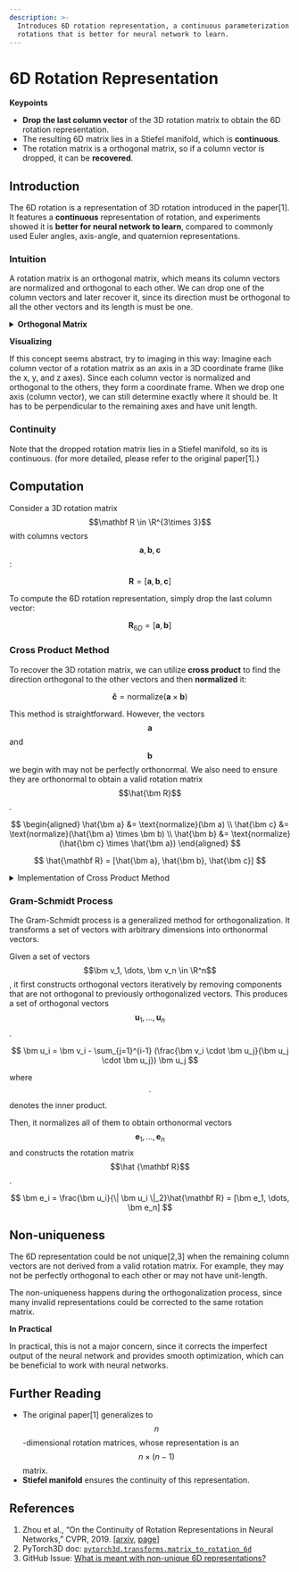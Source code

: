 ```yaml
---
description: >-
  Introduces 6D rotation representation, a continuous parameterization of 3D
  rotations that is better for neural network to learn.
---
```


# 6D Rotation Representation

**Keypoints**

* **Drop the last column vector** of the 3D rotation matrix to obtain the 6D rotation representation.
* The resulting 6D matrix lies in a Stiefel manifold, which is **continuous**.
* The rotation matrix is a orthogonal matrix, so if a column vector is dropped, it can be **recovered**.

## Introduction

The 6D rotation is a representation of 3D rotation introduced in the paper\[1]. It features a **continuous** representation of rotation, and experiments showed it is **better for neural network to learn**, compared to commonly used Euler angles, axis-angle, and quaternion representations.

### **Intuition**

A rotation matrix is an orthogonal matrix, which means its column vectors are normalized and orthogonal to each other. We can drop one of the column vectors and later recover it, since its direction must be orthogonal to all the other vectors and its length is must be one.

<details>

<summary><strong>Orthogonal Matrix</strong></summary>

* Normalized vector: a vector with unit-length

- Orthogonal vectors: vectors that are perpendicular to each other

* Orthonormal vectors: vectors that are both normalized and orthogonal

- Orthogonal matrix: a matrix where every column vector is orthonormal

</details>

**Visualizing**

If this concept seems abstract, try to imaging in this way: Imagine each column vector of a rotation matrix as an axis in a 3D coordinate frame (like the x, y, and z axes). Since each column vector is normalized and orthogonal to the others, they form a coordinate frame. When we drop one axis (column vector), we can still determine exactly where it should be. It has to be perpendicular to the remaining axes and have unit length.

### **Continuity**

Note that the dropped rotation matrix lies in a Stiefel manifold, so its is continuous. (for more detailed, please refer to the original paper\[1].)

## **Computation**

Consider a 3D rotation matrix $$\mathbf R \in \R^{3\times 3}$$ with columns vectors $$\bm a, \bm b, \bm c$$:

$$
\mathbf R = [
\bm a, \bm b, \bm c
]
$$

To compute the 6D rotation representation, simply drop the last column vector:

$$
\mathbf R_{6D} = [\bm a, \bm b]
$$

### **Cross Product Method**

To recover the 3D rotation matrix, we can utilize **cross product** to find the direction orthogonal to the other vectors and then **normalized** it:

$$
\bm {\hat{c}} = \text{normalize}(\bm a \times \bm b)
$$

This method is straightforward. However, the vectors $$\bm a$$ and $$\bm b$$ we begin with may not be perfectly orthonormal. We also need to ensure they are orthonormal to obtain a valid rotation matrix $$\hat{\bm R}$$.

$$
\begin{aligned}
\hat{\bm a} &= \text{normalize}(\bm a)
\\
\hat{\bm c} &= \text{normalize}(\hat{\bm a} \times \bm b)
\\
\hat{\bm b} &= \text{normalize}(\hat{\bm c} \times \hat{\bm a})
\end{aligned}
$$

$$
\hat{\mathbf R} = [\hat{\bm a}, \hat{\bm b}, \hat{\bm c}]
$$

<details>

<summary>Implementation of Cross Product Method</summary>

{% code fullWidth="true" %}
```python
import numpy as np
from scipy.spatial.transform import Rotation

# Generate a random 3D rotation matrix
R = Rotation.random().as_matrix()

a = R[:, 0]
b = R[:, 1]
c = R[:, 2]

# Ensure a is normalized
a_hat = a / np.linalg.norm(a, ord=2)
# Ensure c is orthonormal
c_cross = np.cross(a, b)
c_hat = c_cross / np.linalg.norm(c_cross, ord=2)
# Ensure b is orthonormal to others
b_cross = np.cross(c_hat, a)
b_hat = b_cross / np.linalg.norm(b_cross, ord=2)

ab_inner = np.inner(a_hat, b_hat)
ac_inner = np.inner(a_hat, c_hat)
bc_inner = np.inner(b_hat, c_hat)
assert np.isclose(ab_inner, 0) , f'a and b_hat is not orthogoal, {ab_inner=}'
assert np.isclose(ac_inner, 0) , f'a and c_hat is not orthogoal, {ac_inner=}'
assert np.isclose(bc_inner, 0) , f'b_hat and c_hat is not orthogoal, {bc_inner=}'
assert np.linalg.norm(a_hat) == np.linalg.norm(b_hat) == np.linalg.norm(c_hat) == 1, \
  f'some vectors are not unit_length'
```
{% endcode %}



</details>

### **Gram-Schmidt  Process**

The Gram-Schmidt process is a generalized method for orthogonalization. It transforms a set of vectors with arbitrary dimensions into orthonormal vectors.

Given a set of vectors $$\bm v_1, \dots, \bm v_n \in \R^n$$, it first constructs orthogonal vectors iteratively by removing components that are not orthogonal to previously orthogonalized vectors. This produces a set of orthogonal vectors $$\bm u_1, \dots, \bm u_n$$.

$$
\bm u_i = \bm v_i - \sum_{j=1}^{i-1} (\frac{\bm v_i \cdot \bm u_j}{\bm u_j \cdot \bm u_j}) \bm u_j
$$

where $$\cdot$$ denotes the inner product.

Then, it normalizes all of them to obtain orthonormal vectors $$\bm e_1, \dots, \bm e_n$$ and constructs the rotation matrix $$\hat {\mathbf R}$$.

$$
\bm e_i = \frac{\bm u_i}{\| \bm u_i \|_2}\hat{\mathbf R} = [\bm e_1, \dots, \bm e_n]
$$

## Non-uniqueness

The 6D representation could be not unique\[2,3] when the remaining column vectors are not derived from a valid rotation matrix. For example, they may not be perfectly orthogonal to each other or may not have unit-length.

The non-uniqueness happens during the orthogonalization process, since many invalid representations could be corrected to the same rotation matrix.

**In Practical**

In practical, this is not a major concern, since it corrects the imperfect output of the neural network and provides smooth optimization, which can be beneficial to work with neural networks.

## **Further Reading**

* The original paper\[1] generalizes to $$n$$-dimensional rotation matrices, whose representation is an $$n \times (n-1)$$ matrix.
* **Stiefel manifold** ensures the continuity of this representation.

## References

1. Zhou et al., “On the Continuity of Rotation Representations in Neural Networks,” CVPR, 2019. \[[arxiv](https://arxiv.org/abs/1812.07035), [page](https://zhouyisjtu.github.io/project_rotation/rotation.html)]
2. PyTorch3D doc: [`pytorch3d.transforms.matrix_to_rotation_6d`](https://pytorch3d.readthedocs.io/en/latest/modules/transforms.html#pytorch3d.transforms.matrix_to_rotation_6d)
3. GitHub Issue: [What is meant with non-unique 6D representations?](https://github.com/facebookresearch/pytorch3d/issues/1620)
